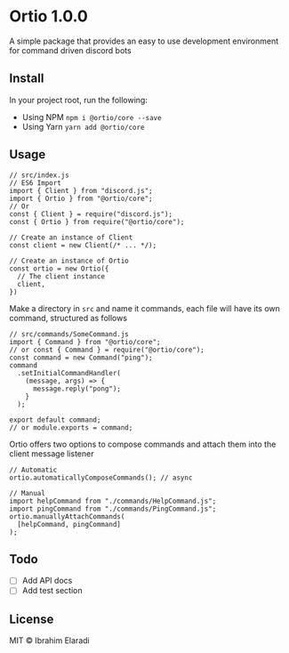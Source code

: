 # Ortio 1.0.0

A simple package that provides an easy to use development environment for command driven discord bots

## Install

In your project root, run the following:

- Using NPM `npm i @ortio/core --save`
- Using Yarn `yarn add @ortio/core`

## Usage

```
// src/index.js
// ES6 Import
import { Client } from "discord.js";
import { Ortio } from "@ortio/core";
// Or
const { Client } = require("discord.js");
const { Ortio } from require("@ortio/core");

// Create an instance of Client
const client = new Client(/* ... */);

// Create an instance of Ortio
const ortio = new Ortio({
  // The client instance
  client,
})
```

Make a directory in `src` and name it commands, each file will have its own command, structured as follows

```
// src/commands/SomeCommand.js
import { Command } from "@ortio/core";
// or const { Command } = require("@ortio/core");
const command = new Command("ping");
command
  .setInitialCommandHandler(
    (message, args) => {
      message.reply("pong");
    }
  );

export default command;
// or module.exports = command;
```

Ortio offers two options to compose commands and attach them into the client message listener

```
// Automatic
ortio.automaticallyComposeCommands(); // async

// Manual
import helpCommand from "./commands/HelpCommand.js";
import pingCommand from "./commands/PingCommand.js";
ortio.manuallyAttachCommands(
  [helpCommand, pingCommand]
);
```

## Todo

- [ ] Add API docs
- [ ] Add test section

## License

MIT © Ibrahim Elaradi
